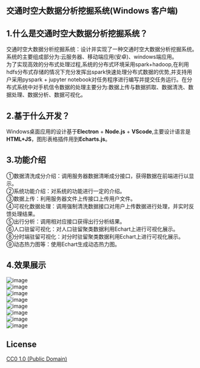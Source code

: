 ## 交通时空大数据分析挖掘系统(Windows 客户端)


## 1.什么是交通时空大数据分析挖掘系统？
交通时空大数据分析挖掘系统：设计并实现了一种交通时空大数据分析挖掘系统。系统的主要组成部分为:云服务器、移动端应用(安卓)、windows端应用。  
为了实现高效的分布式处理过程,系统的分布式环境采用spark+hadoop,在利用hdfs分布式存储的情况下充分发挥出spark快速处理分布式数据的优势,并支持用户采用pyspark + jupyter notebook对任务程序进行编写并提交任务运行。在分布式系统中对手机信令数据的处理主要分为:数据上传与数据抓取、数据清洗、数据处理、数据分析、数据可视化。


## 2.基于什么开发？
Windows桌面应用的设计基于**Electron** + **Node.js** + **VScode**,主要设计语言是**HTML+JS**，图形表格插件用到**Echarts.js**。


## 3.功能介绍
①数据清洗成分介绍：调用服务器数据清晰成分接口，获得数据在前端进行以显示。  
②系统功能介绍：对系统的功能进行一定的介绍。  
③数据上传：利用服务器文件上传接口上传用户文件。  
④可视化数据处理：调用强制清洗数据接口对用户上传数据进行处理，并实时反馈处理结果。  
⑤出行分析：调用相对应接口获得出行分析结果。  
⑥人口驻留可视化：对人口驻留聚类数据利用Echart上进行可视化展示。  
⑧分时端驻留可视化：对分时驻留聚类数据利用Echart上进行可视化展示。  
⑨动态热力图等：使用Echart生成动态热力图。  

## 4.效果展示
![image](https://github.com/dbwaax/ECT_windows/master/image/windows1.png)  
![image](https://github.com/dbwaax/ECT_windows/master/image/windows2.png)  
![image](https://github.com/dbwaax/ECT_windows/master/image/windows3.png)  
![image](https://github.com/dbwaax/ECT_windows/master/image/windows4.png)  
![image](https://github.com/dbwaax/ECT_windows/master/image/windows5.png)  
![image](https://github.com/dbwaax/ECT_windows/master/image/windows6.png)  
![image](https://github.com/dbwaax/ECT_windows/master/image/windows7.png)  
![image](https://github.com/dbwaax/ECT_windows/master/image/wwwww1w1w1w1.png)  



## License

[CC0 1.0 (Public Domain)](LICENSE.md)
